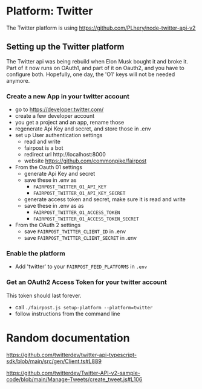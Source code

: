 # Platform: Twitter

The Twitter platform is using 
https://github.com/PLhery/node-twitter-api-v2



## Setting up the Twitter platform

The Twitter api was being rebuild when Elon Musk
bought it and broke it. Part of it now runs on 
OAuth1, and part of it on Oauth2, and you have 
to configure both. Hopefully, one day, the 'O1'
keys will not be needed anymore.

### Create a new App in your twitter account

- go to https://developer.twitter.com/
- create a few developer account
- you get a project and an app, rename those
- regenerate Api Key and secret, and store those in .env 
- set up User authentication settings
  - read and write
  - fairpost is a bot
  - redirect url http://localhost:8000
  - website https://github.com/commonpike/fairpost
- From the Oauth 01 settings
  - generate Api Key and secret
  - save these in .env as 
    - `FAIRPOST_TWITTER_O1_API_KEY`
    - `FAIRPOST_TWITTER_O1_API_KEY_SECRET`
  - generate access token and secret, make sure it is read and write
  - save these in .env as as 
    - `FAIRPOST_TWITTER_O1_ACCESS_TOKEN`
    - `FAIRPOST_TWITTER_O1_ACCESS_TOKEN_SECRET`
- From the OAuth 2 settings
  - save `FAIRPOST_TWITTER_CLIENT_ID` in .env
  - save `FAIRPOST_TWITTER_CLIENT_SECRET` in .env

### Enable the platform
 - Add 'twitter' to your `FAIRPOST_FEED_PLATFORMS` in `.env`

### Get an OAuth2 Access Token for your twitter account

This token should last forever. 

 - call `./fairpost.js setup-platform --platform=twitter`
 - follow instructions from the command line

# Random documentation

https://github.com/twitterdev/twitter-api-typescript-sdk/blob/main/src/gen/Client.ts#L889

https://github.com/twitterdev/Twitter-API-v2-sample-code/blob/main/Manage-Tweets/create_tweet.js#L106